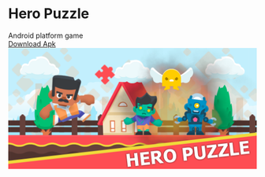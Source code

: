# Hero Puzzle
Android platform game <br> <a href="https://github.com/fatihgules/Hero-Puzzle-Mobile/raw/main/Apk/Hero_Puzzle.apk">Download Apk</a>
<img src="https://raw.githubusercontent.com/fatihgules/Hero-Puzzle-Mobile/main/G_PLAY_COVER.png"/>
